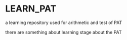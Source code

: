 # LEARN_PAT
a learning repository used for arithmetic and test of PAT


there are something about learning stage about the PAT
